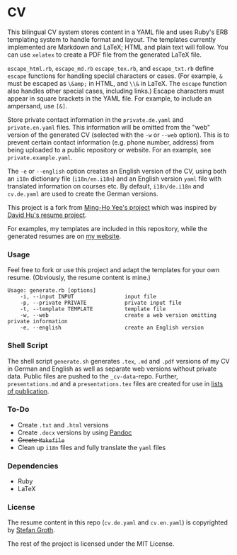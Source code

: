 CV
======

This bilingual CV system stores content in a YAML file and uses Ruby's ERB templating system to handle format and layout. The templates currently implemented are Markdown and LaTeX; HTML and plain text will follow. You can use `xelatex` to create a PDF file from the generated LaTeX file.

`escape_html.rb`, `escape_md.rb` `escape_tex.rb`, and `escape_txt.rb` define `escape` functions for handling special characters or cases. (For example, `&` must be escaped as `\&amp;` in HTML, and `\\&` in LaTeX. The `escape` function also handles other special cases, including links.) Escape characters must appear in square brackets in the YAML file. For example, to include an ampersand, use `[&]`.

Store private contact information in the `private.de.yaml` and `private.en.yaml` files. This information will be omitted from the "web" version of the generated CV (selected with the `-w` or `--web` option). This is to prevent certain contact information (e.g. phone number, address) from being uploaded to a public repository or website. For an example, see `private.example.yaml`.

The `-e` or `--english` option creates an English version of the CV, using both an `i18n` dictionary file (`i18n/en.i18n`) and an English version `yaml` file with translated information on courses etc. By default, `i18n/de.i18n` and `cv.de.yaml` are used to create the German versions. 

This project is a fork from [Ming-Ho Yee's project](https://github.com/mhyee/resume) which was inspired by [David Hu's resume project](https://github.com/divad12/resume).

For examples, my templates are included in this repository, while the generated
resumes are on [my website](https://www.stefangroth.com/cv).

### Usage

Feel free to fork or use this project and adapt the templates for your own
resume. (Obviously, the resume content is mine.)

    Usage: generate.rb [options]
        -i, --input INPUT                input file
        -p, --private PRIVATE            private input file
        -t, --template TEMPLATE          template file
        -w, --web                        create a web version omitting private information
        -e, --english                    create an English version

### Shell Script

The shell script `generate.sh` generates `.tex`, `.md` and `.pdf` versions of my CV in German and English as well as separate web versions without private data. Public files are pushed to the `_cv-data`-repo. Further, `presentations.md` and a `presentations.tex` files are created for use in [lists of publication](https://github.com/sgroth/bibliography).

### To-Do

* Create `.txt` and `.html` versions
* Create `.docx` versions by using [Pandoc](http://pandoc.org)
* ~~Create `Makefile`~~
* Clean up `i18n` files and fully translate the `yaml` files

### Dependencies

* Ruby
* LaTeX

### License

The resume content in this repo (`cv.de.yaml` and `cv.en.yaml`) is copyrighted by [Stefan Groth](https://www.stefangroth.com).

The rest of the project is licensed under the MIT License.

